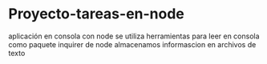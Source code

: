 # Proyecto-tareas-en-node
aplicación en consola con node
se utiliza herramientas para leer en consola como paquete inquirer de node 
almacenamos informascion en archivos de texto
